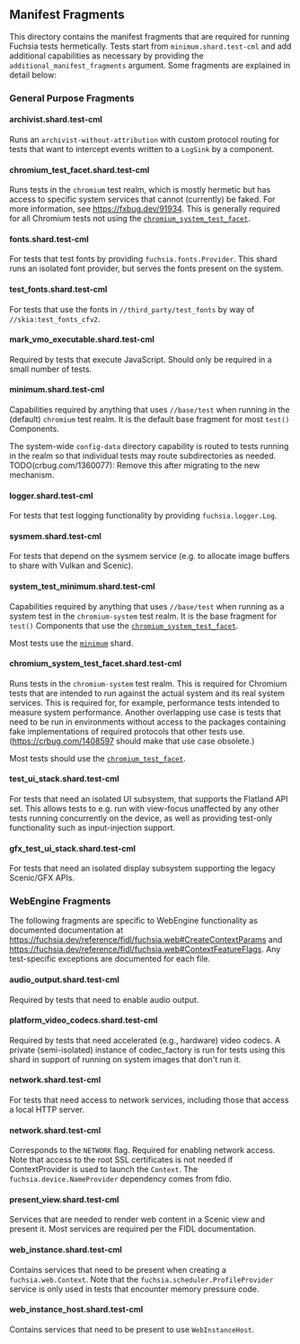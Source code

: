 ## Manifest Fragments

This directory contains the manifest fragments that are required for running
Fuchsia tests hermetically. Tests start from `minimum.shard.test-cml` and add
additional capabilities as necessary by providing the
`additional_manifest_fragments` argument. Some fragments are explained in detail
below:

### General Purpose Fragments

#### archivist.shard.test-cml
Runs an `archivist-without-attribution` with custom protocol routing for tests
that want to intercept events written to a `LogSink` by a component.

#### chromium_test_facet.shard.test-cml
Runs tests in the `chromium` test realm, which is mostly hermetic but has access
to specific system services that cannot (currently) be faked. For more
information, see https://fxbug.dev/91934. This is generally required for all
Chromium tests not using the
[`chromium_system_test_facet`](#chromium_system_test_facetshardtest-cml).

#### fonts.shard.test-cml
For tests that test fonts by providing `fuchsia.fonts.Provider`. This shard
runs an isolated font provider, but serves the fonts present on the system.

#### test_fonts.shard.test-cml
For tests that use the fonts in `//third_party/test_fonts` by way of
`//skia:test_fonts_cfv2`.

#### mark_vmo_executable.shard.test-cml
Required by tests that execute JavaScript. Should only be required in a small
number of tests.

#### minimum.shard.test-cml
Capabilities required by anything that uses `//base/test` when running in the
(default) `chromium` test realm. It is the default base fragment for most
`test()` Components.

The system-wide `config-data` directory capability is routed to tests running in
the realm so that individual tests may route subdirectories as needed.
TODO(crbug.com/1360077): Remove this after migrating to the new mechanism.

#### logger.shard.test-cml
For tests that test logging functionality by providing `fuchsia.logger.Log`.

#### sysmem.shard.test-cml
For tests that depend on the sysmem service (e.g. to allocate image buffers to
share with Vulkan and Scenic).

#### system_test_minimum.shard.test-cml
Capabilities required by anything that uses `//base/test` when running as a
system test in the `chromium-system` test realm. It is the base fragment for
`test()` Components that use the
[`chromium_system_test_facet`](#chromium_system_test_facetshardtest-cml).

Most tests use the [`minimum`](#minimumshardtest-cml) shard.

#### chromium_system_test_facet.shard.test-cml
Runs tests in the `chromium-system` test realm. This is required for Chromium
tests that are intended to run against the actual system and its real system
services. This is required for, for example, performance tests intended to
measure system performance. Another overlapping use case is tests that need to
be run in environments without access to the packages containing fake
implementations of required protocols that other tests use.
(https://crbug.com/1408597 should make that use case obsolete.)

Most tests should use the
[`chromium_test_facet`](#chromium_test_facetshardtest-cml).

#### test_ui_stack.shard.test-cml
For tests that need an isolated UI subsystem, that supports the Flatland
API set.  This allows tests to e.g. run with view-focus unaffected by any
other tests running concurrently on the device, as well as providing test-only
functionality such as input-injection support.

#### gfx_test_ui_stack.shard.test-cml
For tests that need an isolated display subsystem supporting the legacy
Scenic/GFX APIs.

### WebEngine Fragments
The following fragments are specific to WebEngine functionality as documented
documentation at
https://fuchsia.dev/reference/fidl/fuchsia.web#CreateContextParams and
https://fuchsia.dev/reference/fidl/fuchsia.web#ContextFeatureFlags.
Any test-specific exceptions are documented for each file.

#### audio_output.shard.test-cml
Required by tests that need to enable audio output.

#### platform_video_codecs.shard.test-cml
Required by tests that need accelerated (e.g., hardware) video codecs. A private
(semi-isolated) instance of codec_factory is run for tests using this shard in
support of running on system images that don't run it.

#### network.shard.test-cml
For tests that need access to network services, including those that access a
local HTTP server.

#### network.shard.test-cml
Corresponds to the `NETWORK` flag. Required for enabling network access. Note
that access to the root SSL certificates is not needed if ContextProvider is
used to launch the `Context`. The `fuchsia.device.NameProvider` dependency comes
from fdio.

#### present_view.shard.test-cml
Services that are needed to render web content in a Scenic view and present it.
Most services are required per the FIDL documentation.

#### web_instance.shard.test-cml
Contains services that need to be present when creating a `fuchsia.web.Context`.
Note that the `fuchsia.scheduler.ProfileProvider` service is only used in tests
that encounter memory pressure code.

#### web_instance_host.shard.test-cml
Contains services that need to be present to use `WebInstanceHost`.
